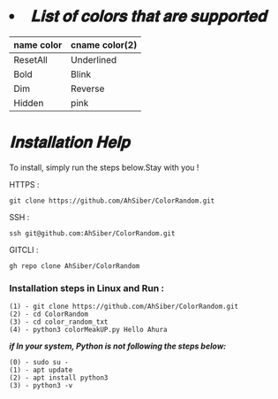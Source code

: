 # <i><li>𝐋𝐢𝐬𝐭 𝐨𝐟 𝐜𝐨𝐥𝐨𝐫𝐬 𝐭𝐡𝐚𝐭 𝐚𝐫𝐞 𝐬𝐮𝐩𝐩𝐨𝐫𝐭𝐞𝐝</li></i>


name color | cname color(2)| 
-----------|---------------|
ResetAll   | Underlined    |
Bold       | Blink         | 
Dim        | Reverse       | 
Hidden     | pink          | 

# <i>𝐈𝐧𝐬𝐭𝐚𝐥𝐥𝐚𝐭𝐢𝐨𝐧 𝐇𝐞𝐥𝐩</i>

To install, simply run the steps below.Stay with you ! 

HTTPS : 
    
    git clone https://github.com/AhSiber/ColorRandom.git 

SSH : 

    ssh git@github.com:AhSiber/ColorRandom.git 

GITCLI : 

    gh repo clone AhSiber/ColorRandom 


<h3>Installation steps in Linux and Run :</h3>

    (1) - git clone https://github.com/AhSiber/ColorRandom.git 
    (2) - cd ColorRandom 
    (3) - cd color_random_txt 
    (4) - python3 colorMeakUP.py Hello Ahura 

<b><i>if In your system, Python is not following the steps below:</i></b>


    (0) - sudo su - 
    (1) - apt update 
    (2) - apt install python3 
    (3) - python3 -v 
